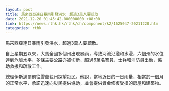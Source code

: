 ```yaml
---
layout: post
title: 馬來西亞連日暴雨引發洪水　超過3萬人要疏散
date: 2021-12-20 01:45:42.000000000 +08:00
link: https://news.rthk.hk/rthk/ch/component/k2/1625047-20211220.htm
categories: rthk
---
```


馬來西亞連日暴雨引發洪水，超過3萬人要疏散。

自上星期五以來，大馬全國多個州出現暴雨，導致河流氾濫和水浸，六個州的水位達到危險水平，多條主要公路亦被切斷，超過6萬名警員、士兵和消防員出動，協助救援和疏散工作。

總理伊斯邁爾前往雪蘭莪州探望災民。他說，當地近日的一日雨量，相當於一個月的正常水平，承諾迅速向災民提供協助，並會提供資金修復受損的房屋和建築物。
